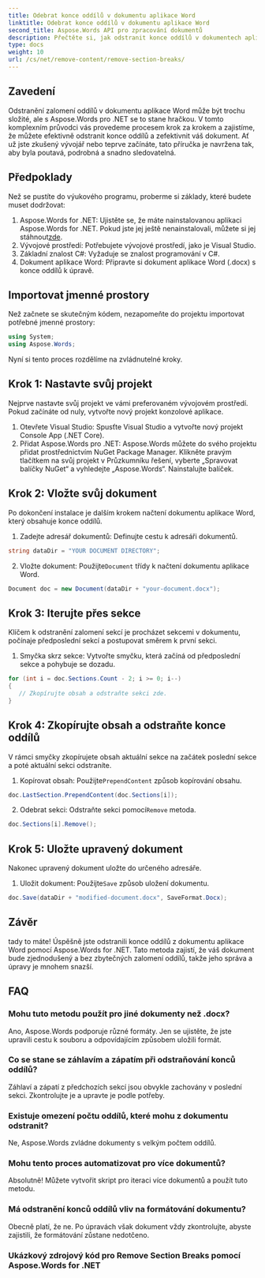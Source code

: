 ```yaml
---
title: Odebrat konce oddílů v dokumentu aplikace Word
linktitle: Odebrat konce oddílů v dokumentu aplikace Word
second_title: Aspose.Words API pro zpracování dokumentů
description: Přečtěte si, jak odstranit konce oddílů v dokumentech aplikace Word pomocí Aspose.Words for .NET. Tento podrobný průvodce krok za krokem zajišťuje bezproblémovou správu a úpravy dokumentů.
type: docs
weight: 10
url: /cs/net/remove-content/remove-section-breaks/
---
```

## Zavedení

Odstranění zalomení oddílů v dokumentu aplikace Word může být trochu složité, ale s Aspose.Words pro .NET se to stane hračkou. V tomto komplexním průvodci vás provedeme procesem krok za krokem a zajistíme, že můžete efektivně odstranit konce oddílů a zefektivnit váš dokument. Ať už jste zkušený vývojář nebo teprve začínáte, tato příručka je navržena tak, aby byla poutavá, podrobná a snadno sledovatelná.

## Předpoklady

Než se pustíte do výukového programu, proberme si základy, které budete muset dodržovat:

1.  Aspose.Words for .NET: Ujistěte se, že máte nainstalovanou aplikaci Aspose.Words for .NET. Pokud jste jej ještě nenainstalovali, můžete si jej stáhnout[zde](https://releases.aspose.com/words/net/).
2. Vývojové prostředí: Potřebujete vývojové prostředí, jako je Visual Studio.
3. Základní znalost C#: Vyžaduje se znalost programování v C#.
4. Dokument aplikace Word: Připravte si dokument aplikace Word (.docx) s konce oddílů k úpravě.

## Importovat jmenné prostory

Než začnete se skutečným kódem, nezapomeňte do projektu importovat potřebné jmenné prostory:

```csharp
using System;
using Aspose.Words;
```

Nyní si tento proces rozdělíme na zvládnutelné kroky.

## Krok 1: Nastavte svůj projekt

Nejprve nastavte svůj projekt ve vámi preferovaném vývojovém prostředí. Pokud začínáte od nuly, vytvořte nový projekt konzolové aplikace.

1. Otevřete Visual Studio: Spusťte Visual Studio a vytvořte nový projekt Console App (.NET Core).
2. Přidat Aspose.Words pro .NET: Aspose.Words můžete do svého projektu přidat prostřednictvím NuGet Package Manager. Klikněte pravým tlačítkem na svůj projekt v Průzkumníku řešení, vyberte „Spravovat balíčky NuGet“ a vyhledejte „Aspose.Words“. Nainstalujte balíček.

## Krok 2: Vložte svůj dokument

Po dokončení instalace je dalším krokem načtení dokumentu aplikace Word, který obsahuje konce oddílů.

1. Zadejte adresář dokumentů: Definujte cestu k adresáři dokumentů.
```csharp
string dataDir = "YOUR DOCUMENT DIRECTORY";
```
2.  Vložte dokument: Použijte`Document` třídy k načtení dokumentu aplikace Word.
```csharp
Document doc = new Document(dataDir + "your-document.docx");
```

## Krok 3: Iterujte přes sekce

Klíčem k odstranění zalomení sekcí je procházet sekcemi v dokumentu, počínaje předposlední sekcí a postupovat směrem k první sekci.

1. Smyčka skrz sekce: Vytvořte smyčku, která začíná od předposlední sekce a pohybuje se dozadu.
```csharp
for (int i = doc.Sections.Count - 2; i >= 0; i--)
{
   // Zkopírujte obsah a odstraňte sekci zde.
}
```

## Krok 4: Zkopírujte obsah a odstraňte konce oddílů

V rámci smyčky zkopírujete obsah aktuální sekce na začátek poslední sekce a poté aktuální sekci odstraníte.

1.  Kopírovat obsah: Použijte`PrependContent` způsob kopírování obsahu.
```csharp
doc.LastSection.PrependContent(doc.Sections[i]);
```
2.  Odebrat sekci: Odstraňte sekci pomocí`Remove` metoda.
```csharp
doc.Sections[i].Remove();
```

## Krok 5: Uložte upravený dokument

Nakonec upravený dokument uložte do určeného adresáře.

1.  Uložit dokument: Použijte`Save` způsob uložení dokumentu.
```csharp
doc.Save(dataDir + "modified-document.docx", SaveFormat.Docx);
```

## Závěr

tady to máte! Úspěšně jste odstranili konce oddílů z dokumentu aplikace Word pomocí Aspose.Words for .NET. Tato metoda zajistí, že váš dokument bude zjednodušený a bez zbytečných zalomení oddílů, takže jeho správa a úpravy je mnohem snazší.

## FAQ

### Mohu tuto metodu použít pro jiné dokumenty než .docx?
Ano, Aspose.Words podporuje různé formáty. Jen se ujistěte, že jste upravili cestu k souboru a odpovídajícím způsobem uložili formát.

### Co se stane se záhlavím a zápatím při odstraňování konců oddílů?
Záhlaví a zápatí z předchozích sekcí jsou obvykle zachovány v poslední sekci. Zkontrolujte je a upravte je podle potřeby.

### Existuje omezení počtu oddílů, které mohu z dokumentu odstranit?
Ne, Aspose.Words zvládne dokumenty s velkým počtem oddílů.

### Mohu tento proces automatizovat pro více dokumentů?
Absolutně! Můžete vytvořit skript pro iteraci více dokumentů a použít tuto metodu.

### Má odstranění konců oddílů vliv na formátování dokumentu?
Obecně platí, že ne. Po úpravách však dokument vždy zkontrolujte, abyste zajistili, že formátování zůstane nedotčeno.

### Ukázkový zdrojový kód pro Remove Section Breaks pomocí Aspose.Words for .NET
 
